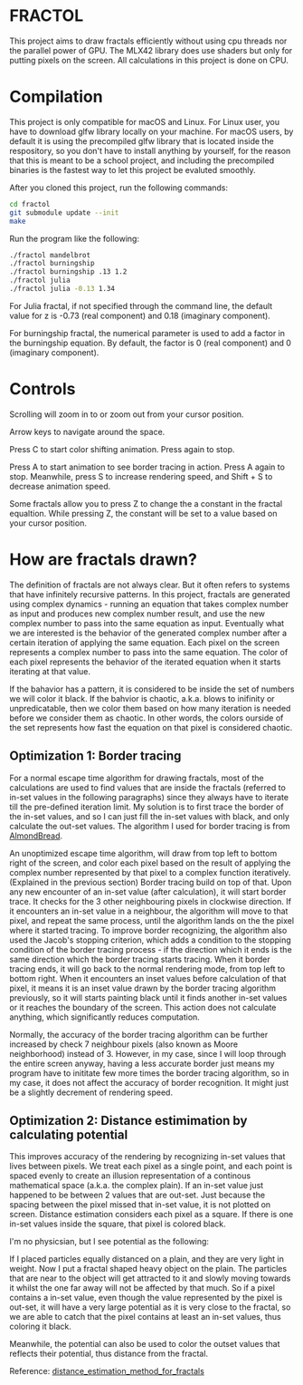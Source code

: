 # FRACTOL

This project aims to draw fractals efficiently without using cpu threads nor the parallel power of GPU. The MLX42 library does use shaders but only for putting pixels on the screen. All calculations in this project is done on CPU.

# Compilation

This project is only compatible for macOS and Linux. For Linux user, you have to download glfw library locally on your machine. For macOS users, by default it is using the precompiled glfw library that is located inside the respository, so you don't have to install anything by yourself, for the reason that this is meant to be a school project, and including the precompiled binaries is the fastest way to let this project be evaluted smoothly.

After you cloned this project, run the following commands:

```bash
cd fractol
git submodule update --init
make
```

Run the program like the following:

```bash
./fractol mandelbrot
./fractol burningship
./fractol burningship .13 1.2
./fractol julia
./fractol julia -0.13 1.34
```

For Julia fractal, if not specified through the command line, the default value for z is -0.73 (real component) and 0.18 (imaginary component).

For burningship fractal, the numerical parameter is used to add a factor in the burningship equation. By default, the factor is 0 (real component) and 0 (imaginary component).

# Controls

Scrolling will zoom in to or zoom out from your cursor position.

Arrow keys to navigate around the space.

Press C to start color shifting animation. Press again to stop.

Press A to start animation to see border tracing in action. Press A again to stop. Meanwhile, press S to increase rendering speed, and Shift + S to decrease animation speed.

Some fractals allow you to press Z to change the a constant in the fractal equaltion. While pressing Z, the constant will be set to a value based on your cursor position.

# How are fractals drawn?

The definition of fractals are not always clear. But it often refers to systems that have infinitely recursive patterns. In this project, fractals are generated using complex dynamics - running an equation that takes complex number as input and produces new complex number result, and use the new complex number to pass into the same equation as input. Eventually what we are interested is the behavior of the generated complex number after a certain iteration of applying the same equation. Each pixel on the screen represents a complex number to pass into the same equation. The color of each pixel represents the behavior of the iterated equation when it starts iterating at that value.

If the bahavior has a pattern, it is considered to be inside the set of numbers we will color it black. If the bahvior is chaotic, a.k.a. blows to inifinity or unpredicatable, then we color them based on how many iteration is needed before we consider them as chaotic. In other words, the colors ourside of the set represents how fast the equation on that pixel is considered chaotic.

## Optimization 1: Border tracing

For a normal escape time algorithm for drawing fractals, most of the calculations are used to find values that are inside the fractals (referred to in-set values in the following paragraphs) since they always have to iterate till the pre-defined iteration limit. My solution is to first trace the border of the in-set values, and so I can just fill the in-set values with black, and only calculate the out-set values. The algorithm I used for border tracing is from [AlmondBread](https://www.ibiblio.org/e-notes/MSet/TheAlmondBreadHomepage.htm).

An unoptimized escape time algorithm, will draw from top left to bottom right of the screen, and color each pixel based on the result of applying the complex number represented by that pixel to a complex function iteratively. (Explained in the previous section) Border tracing build on top of that. Upon any new encounter of an in-set value (after calculation), it will start border trace. It checks for the 3 other neighbouring pixels in clockwise direction. If it encounters an in-set value in a neighbour, the algorithm will move to that pixel, and repeat the same process, until the algorithm lands on the the pixel where it started tracing. To improve border recognizing, the algorithm also used the Jacob's stopping criterion, which adds a condition to the stopping condition of the border tracing process - if the direction which it ends is the same direction which the border tracing starts tracing. When it border tracing ends, it will go back to the normal rendering mode, from top left to bottom right. When it encounters an inset values before calculation of that pixel, it means it is an inset value drawn by the border tracing algorithm previously, so it will starts painting black until it finds another in-set values or it reaches the boundary of the screen. This action does not calculate anything, which significantly reduces computation.

Normally, the accuracy of the border tracing algorithm can be further increased by check 7 neighbour pixels (also known as Moore neighborhood) instead of 3. However, in my case, since I will loop through the entire screen anyway, having a less accurate border just means my program have to inititate few more times the border tracing algorithm, so in my case, it does not affect the accuracy of border recognition. It might just be a slightly decrement of rendering speed.

## Optimization 2: Distance estimimation by calculating potential

This improves accuracy of the rendering by recognizing in-set values that lives between pixels. We treat each pixel as a single point, and each point is spaced evenly to create an illusion representation of a continous mathematical space (a.k.a. the complex plain). If an in-set value just happened to be between 2 values that are out-set. Just because the spacing between the pixel missed that in-set value, it is not plotted on screen. Distance estimation considers each pixel as a square. If there is one in-set values inside the square, that pixel is colored black.

I'm no physicsian, but I see potential as the following:

If I placed particles equally distanced on a plain, and they are very light in weight. Now I put a fractal shaped heavy object on the plain. The particles that are near to the object will get attracted to it and slowly moving towards it whilst the one far away will not be affected by that much. So if a pixel contains a in-set value, even though the value represented by the pixel is out-set, it will have a very large potential as it is very close to the fractal, so we are able to catch that the pixel contains at least an in-set values, thus coloring it black.

Meanwhile, the potential can also be used to color the outset values that reflects their potential, thus distance from the fractal.

Reference: [distance_estimation_method_for_fractals](docs/distance_estimation_method_for_fractals.pdf)
